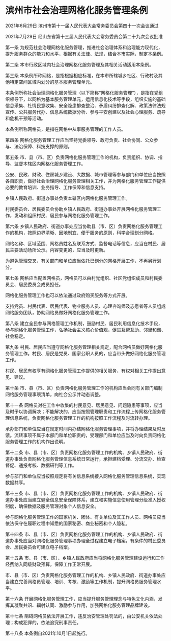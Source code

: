 # 滨州市社会治理网格化服务管理条例

2021年6月29日 滨州市第十一届人民代表大会常务委员会第四十一次会议通过

2021年7月29日 经山东省第十三届人民代表大会常务委员会第二十九次会议批准



第一条 为规范社会治理网格化服务管理，推进社会治理体系和治理能力现代化，提升服务群众的能力和水平，根据有关法律、法规，结合本市实际，制定本条例。

第二条 本市行政区域内社会治理网格化服务管理及其相关活动适用本条例。

第三条 本条例所称网格，是指根据相应标准，在本市所辖城乡社区、行政村及其他特定空间区域内划分的基本服务管理单元。

本条例所称社会治理网格化服务管理（以下简称“网格化服务管理”），是指在党组织领导下，以网格为基本服务管理单元，运用信息化技术等手段，组织实施的基础信息采集、社情民意收集、安全隐患排查整治、矛盾纠纷排查化解、政策法律法规宣传、公共服务代办、信息系统数据分析、参与平安创建以及社会心理服务、疏导和危机干预等活动。

本条例所称网格员，是指在网格中从事服务管理的工作人员。

第四条 网格化服务管理工作应当坚持党委领导、政府负责、社会协同、公众参与、法治保障、科技支撑的原则。

第五条 市、县（市、区）负责网格化服务管理工作的机构，负责组织、协调、指导、监督本辖区内网格化服务管理工作。

公安、民政、财政、住房城乡建设、大数据、城市管理等参与部门和单位应当按照各自职责，做好社会治理网格化服务管理相关工作，并为网格化服务管理工作提供必要的教育培训、业务指导、工作保障和信息支持。

乡镇人民政府、街道办事处负责本辖区内网格化服务管理工作。

村民委员会、居民委员会协助乡镇人民政府、街道办事处开展网格化服务管理工作，发动和组织村民、居民参与网格化服务管理工作。

第六条 乡镇人民政府、街道办事处应当协助县（市、区）负责网格化服务管理工作的机构，按照边界清晰、因地制宜、便于服务的原则，科学合理划分网格。

网格名称、区域范围、网格员姓名及联系方式、监督电话等信息，应当在村民、居民主要活动场所公示。内容变更的，应当及时更新。

为避免管理交叉，有关部门和单位应当依托已划分的网格开展工作，不再另行划分。

第七条 网格应当配置网格员，网格员可以由村党组织、社区党组织成员和村民委员会、居民委员会成员担任。

网格化服务管理工作也可以依法通过政府购买服务等方式开展。

支持党员、村民代表、居民代表、物业服务人员、心理咨询师及志愿者等人员组成网格服务团队，协助网格员做好网格化服务管理工作。

第八条 建立全民参与网格管理工作机制，鼓励村民、居民利用信息化技术手段，参与网格化服务管理工作，弘扬社会主义核心价值观，促进互帮互助、邻里和谐、社会稳定。

第九条 村民、居民应当遵守网格化服务管理相关规定，配合网格员做好网格化服务管理工作。村民、居民是党员、国家公职人员的，应当带头做好网格化服务管理工作。

村民、居民有权享有网格化服务管理工作提供的相关服务，有权对相关工作提出意见、建议。

第十条 市、县（市、区）负责网格化服务管理工作的机构应当会同有关部门编制网格服务管理事项清单，向社会公示并动态调整。

第十一条 网格员对在工作中收集的村民意见、居民意见、问题隐患等事项，应当及时予以协调解决；不能解决的，应当按照管理职责和工作流程上传网格化服务管理信息系统，负责网格化服务管理工作的机构按照工作流程及时流转办理。

承办部门和单位应当在规定时间内办结网格化服务管理事项，并将办理结果及时反馈。流转事项不属于本部门和单位职责的，受理部门和单位应当及时向负责网格化服务管理工作的机构作出说明。

第十二条 市、县（市、区）负责网格化服务管理工作的机构、乡镇人民政府、街道办事处负责网格化服务管理信息系统日常运行，承担建档受理、分流交办、检查督促、通报考核、数据研判等工作。

参与部门和单位应当按照规定将有关信息系统接入网格化服务管理信息系统，实现数据共享。

第十三条 市、县（市、区）负责网格化服务管理工作的机构、乡镇人民政府、街道办事处应当建立健全信息安全保障体系，建立和实施信息使用管理分级准入授权制度，确保数据及服务管理对象个人信息安全。

参与网格化服务管理工作的国家机关、团体、有关单位及其工作人员、网格员应当依法保守在履职过程中知悉的国家秘密、商业秘密和个人隐私。

第十四条 市、县（市、区）负责网格化服务管理工作的机构、乡镇人民政府、街道办事处应当对网格化服务管理事项办理全过程建立电子档案，有条件的村民委员会、居民委员会可建立电子档案。

第十五条 市、县（市、区）、乡镇人民政府应当将网格化服务管理建设运行和工作经费纳入同级财政预算，保障工作正常开展。

市、县（市、区）负责网格化服务管理工作的机构、乡镇人民政府、街道办事处应当建立完善网格员管理、培训、考核、激励等工作机制，提升网格员服务管理水平。

第十六条 开展网格化服务管理工作，应当提升服务管理理念与特色文化内涵，发挥其凝聚共识、辐射认同、激励参与作用，加强网格化服务管理品牌建设。

第十七条 阻碍网格员依法开展工作，违反治安管理处罚法的，由公安机关依法处理；构成犯罪的，依法追究刑事责任。

第十八条 本条例自2021年10月1日起施行。